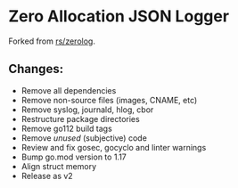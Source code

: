 # Zero Allocation JSON Logger

Forked from [rs/zerolog](https://github.com/rs/zerolog).

## Changes:

- Remove all dependencies
- Remove non-source files (images, CNAME, etc)
- Remove syslog, journald, hlog, cbor
- Restructure package directories
- Remove go112 build tags
- Remove _unused_ (subjective) code
- Review and fix gosec, gocyclo and linter warnings
- Bump go.mod version to 1.17
- Align struct memory
- Release as v2
